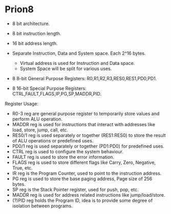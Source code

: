 # Prion8

* 8 bit architecture.
* 8 bit instruction length.
* 16 bit address length.
* Separate Instruction, Data and System space. Each 2^16 bytes.

  * Virtual address is used for Instruction and Data space.
  * System Space will be split for various uses.

* 8 8-bit General Purpose Registers: R0,R1,R2,R3,RES0,RES1,PD0,PD1.
* 8 16-bit Special Purpose Registers: CTRL,FAULT,FLAGS,IP,PG,SP,MADDR,PID.

Register Usage:

* R0-3 reg are general purpose register to temporarily store values and perform ALU operation.
* MADDR reg is used for instructions that interact with addresses like load, store, jump, call, etc.
* RES0/1 reg is used separately or together (RES1:RES0) to store the result of ALU operations or predefined uses.
* PD0/1 reg is used separately or together (PD1:PD0) for predefined uses.
* CTRL reg is used to configure the system behaviour.
* FAULT reg is used to store the error information.
* FLAGS reg is used to store different flags like Carry, Zero, Negative, True, etc.
* IR reg is the Program Counter, used to point to the instruction address.
* PG reg is used to store the base paging address, Page size of 256 bytes.
* SP reg is the Stack Pointer register, used for push, pop, etc.
* MADDR reg is used for address related instructions like jump/load/store.
* (?)PID reg holds the Program ID, idea is to provide some degree of isolation between programs.
